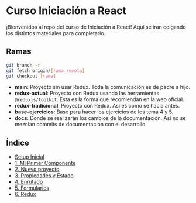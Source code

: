 
# Curso Iniciación a React

¡Bienvenidos al repo del curso de Iniciación a React! Aquí se iran colgando los distintos materiales para completarlo.

## Ramas

```bash
git branch -r
git fetch origin/[rama_remota]
git checkout [rama]
```

- **main**: Proyecto sin usar Redux. Toda la comunicación es de padre a hijo.
- **redux-actual**: Proyecto con Redux usando las herramientas `@reduxjs/toolkit`. Esta es la forma que recomiendan en la web oficial.
- **redux-tradicional**: Proyecto con Redux. Así es como se hacía antes.
- **base-ejercicios**: Base para hacer los ejercicios de los tema 4 y 5.
- **docs**: Donde se realizarán los cambios de la documentación. Así no se mezclan commits de documentación con el desarrollo.

## Índice

- [Setup Inicial](docs/00-setup-inicial.md)
- [1. Mi Primer Componente](docs/01-mi-primer-componente.md)
- [2. Nuevo proyecto](docs/02-nuevo-proyecto.md)
- [3. Propiedades y Estado](docs/03-props-state.md)
- [4. Enrutado](docs/04-routing.md)
- [5. Formularios](docs/05-forms.md)
- [6. Redux](docs/06-redux.md)